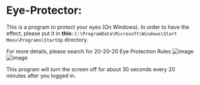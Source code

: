 # Eye-Protector:

This is a program to protect your eyes (On Windows). In order to have the effect, please put it in **this:** `C:\ProgramData\Microsoft\Windows\Start Menu\Programs\StartUp` directory.

For more details, please search for 20-20-20 Eye Protection Rules ![image](https://gimg2.baidu.com/image_search/src=http%3A%2F%2Finews.gtimg.com%2Fnewsapp_match%2F0%2F11322742675%2F0.jpg&refer=http%3A%2F%2Finews.gtimg.com&app=2002&size=f9999,10000&q=a80&n=0&g=0n&fmt=jpeg?sec=1633875228&t=327daacfe0ac45c61fdf19fe8d9aa051)
![image](https://gimg2.baidu.com/image_search/src=http%3A%2F%2Fimg1.gtimg.com%2Fcq%2Fpics%2Fhv1%2F131%2F134%2F2322%2F151022351.png&refer=http%3A%2F%2Fimg1.gtimg.com&app=2002&size=f9999,10000&q=a80&n=0&g=0n&fmt=jpeg?sec=1633875289&t=c82b3fdd7e6a9e84ecea1f7411348a39)

This program will turn the screen off for about 30 seconds every 20 minutes after you logged in.
